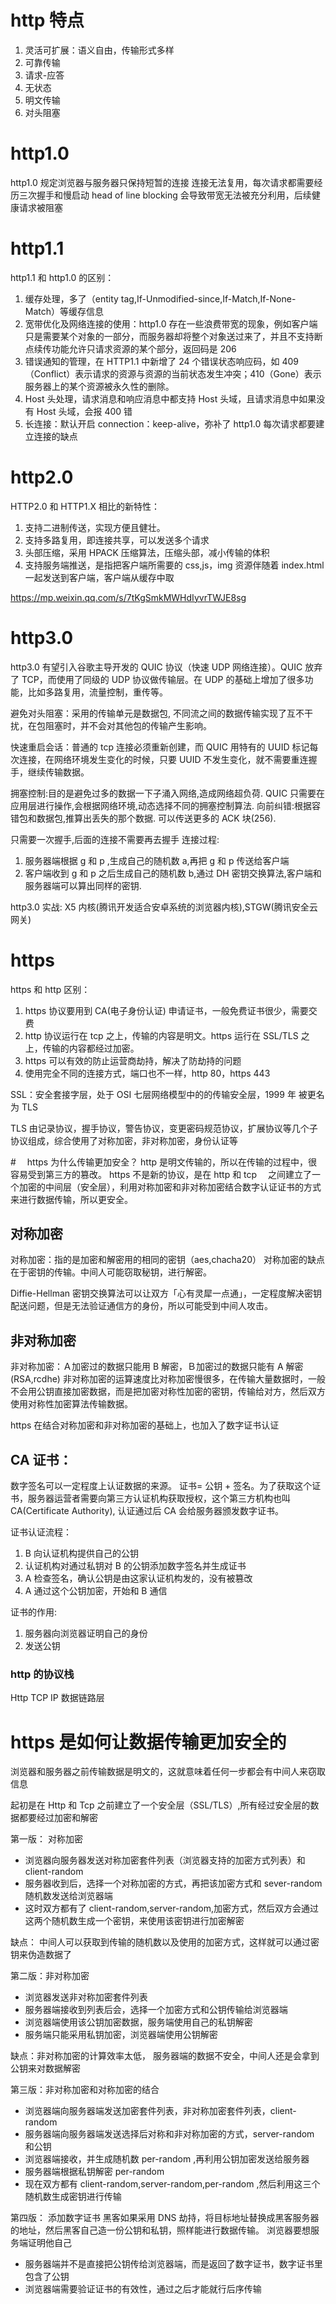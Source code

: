 # http 特点

1. 灵活可扩展：语义自由，传输形式多样
2. 可靠传输
3. 请求-应答
4. 无状态
5. 明文传输
6. 对头阻塞

# http1.0

http1.0 规定浏览器与服务器只保持短暂的连接
连接无法复用，每次请求都需要经历三次握手和慢启动
head of line blocking 会导致带宽无法被充分利用，后续健康请求被阻塞

# http1.1

http1.1 和 http1.0 的区别：

1. 缓存处理，多了（entity tag,If-Unmodified-since,If-Match,If-None-Match）等缓存信息
2. 宽带优化及网络连接的使用：http1.0 存在一些浪费带宽的现象，例如客户端只是需要某个对象的一部分，而服务器却将整个对象送过来了，并且不支持断点续传功能允许只请求资源的某个部分，返回码是 206
3. 错误通知的管理，在 HTTP1.1 中新增了 24 个错误状态响应码，如 409（Conflict）表示请求的资源与资源的当前状态发生冲突；410（Gone）表示服务器上的某个资源被永久性的删除。
4. Host 头处理，请求消息和响应消息中都支持 Host 头域，且请求消息中如果没有 Host 头域，会报 400 错
5. 长连接：默认开启 connection：keep-alive，弥补了 http1.0 每次请求都要建立连接的缺点

# http2.0

HTTP2.0 和 HTTP1.X 相比的新特性：

1. 支持二进制传送，实现方便且健壮。
2. 支持多路复用，即连接共享，可以发送多个请求
3. 头部压缩，采用 HPACK 压缩算法，压缩头部，减小传输的体积
4. 支持服务端推送，是指把客户端所需要的 css,js，img 资源伴随着 index.html 一起发送到客户端，客户端从缓存中取

https://mp.weixin.qq.com/s/7tKgSmkMWHdIyvrTWJE8sg

# http3.0

http3.0 有望引入谷歌主导开发的 QUIC 协议（快速 UDP 网络连接）。QUIC 放弃了 TCP，而使用了同级的 UDP 协议做传输层。在 UDP 的基础上增加了很多功能，比如多路复用，流量控制，重传等。

避免对头阻塞：采用的传输单元是数据包, 不同流之间的数据传输实现了互不干扰，在包阻塞时，并不会对其他包的传输产生影响。

快速重启会话：普通的 tcp 连接必须重新创建，而 QUIC 用特有的 UUID 标记每次连接，在网络环境发生变化的时候，只要 UUID 不发生变化，就不需要重连握手，继续传输数据。

拥塞控制:目的是避免过多的数据一下子涌入网络,造成网络超负荷.
QUIC 只需要在应用层进行操作,会根据网络环境,动态选择不同的拥塞控制算法.
向前纠错:根据容错包和数据包,推算出丢失的那个数据.
可以传送更多的 ACK 块(256).

只需要一次握手,后面的连接不需要再去握手
连接过程:

1. 服务器端根据 g 和 p ,生成自己的随机数 a,再把 g 和 p 传送给客户端
2. 客户端收到 g 和 p 之后生成自己的随机数 b,通过 DH 密钥交换算法,客户端和服务器端可以算出同样的密钥.

http3.0 实战:
X5 内核(腾讯开发适合安卓系统的浏览器内核),STGW(腾讯安全云网关)

# https

https 和 http 区别：

1. https 协议要用到 CA(电子身份认证) 申请证书，一般免费证书很少，需要交费
2. http 协议运行在 tcp 之上，传输的内容是明文。https 运行在 SSL/TLS 之上，传输的内容都经过加密。
3. https 可以有效的防止运营商劫持，解决了防劫持的问题
4. 使用完全不同的连接方式，端口也不一样，http 80，https 443

SSL：安全套接字层，处于 OSI 七层网络模型中的的传输安全层，1999 年 被更名为 TLS

TLS 由记录协议，握手协议，警告协议，变更密码规范协议，扩展协议等几个子协议组成，综合使用了对称加密，非对称加密，身份认证等

#　 https 为什么传输更加安全？
http 是明文传输的，所以在传输的过程中，很容易受到第三方的篡改。
https 不是新的协议，是在 http 和 tcp 　之间建立了一个加密的中间层（安全层），利用对称加密和非对称加密结合数字认证证书的方式来进行数据传输，所以更安全。

## 对称加密

对称加密：指的是加密和解密用的相同的密钥（aes,chacha20）
对称加密的缺点在于密钥的传输。中间人可能窃取秘钥，进行解密。

Diffie-Hellman 密钥交换算法可以让双方「心有灵犀一点通」，一定程度解决密钥配送问题，但是无法验证通信方的身份，所以可能受到中间人攻击。

## 非对称加密

非对称加密：Ａ加密过的数据只能用 B 解密，Ｂ加密过的数据只能有 A 解密(RSA,rcdhe)
非对称加密的运算速度比对称加密慢很多，在传输大量数据时，一般不会用公钥直接加密数据，而是把加密对称性加密的密钥，传输给对方，然后双方使用对称性加密算法传输数据。

https 在结合对称加密和非对称加密的基础上，也加入了数字证书认证

## CA 证书：

数字签名可以一定程度上认证数据的来源。
证书= 公钥 + 签名。为了获取这个证书，服务器运营者需要向第三方认证机构获取授权，这个第三方机构也叫 CA(Certificate Authority), 认证通过后 CA 会给服务器颁发数字证书。

证书认证流程：

1. B 向认证机构提供自己的公钥
2. 认证机构对通过私钥对 B 的公钥添加数字签名并生成证书
3. A 检查签名，确认公钥是由这家认证机构发的，没有被篡改
4. A 通过这个公钥加密，开始和 B 通信

证书的作用:

1.  服务器向浏览器证明自己的身份
2.  发送公钥

### http 的协议栈

Http
TCP
IP
数据链路层

# https 是如何让数据传输更加安全的

浏览器和服务器之前传输数据是明文的，这就意味着任何一步都会有中间人来窃取信息

起初是在 Http 和 Tcp 之前建立了一个安全层（SSL/TLS）,所有经过安全层的数据都要经过加密和解密

第一版： 对称加密

- 浏览器向服务器发送对称加密套件列表（浏览器支持的加密方式列表）和 client-random
- 服务器收到后，选择一个对称加密的方式，再把该加密方式和 sever-random 随机数发送给浏览器端
- 这时双方都有了 client-random,server-random,加密方式，然后双方会通过这两个随机数生成一个密钥，来使用该密钥进行加密解密

缺点： 中间人可以获取到传输的随机数以及使用的加密方式，这样就可以通过密钥来伪造数据了

第二版：非对称加密

- 浏览器发送非对称加密套件列表
- 服务器端接收到列表后会，选择一个加密方式和公钥传输给浏览器端
- 浏览器端使用该公钥加密数据，服务端使用自己的私钥解密
- 服务端只能采用私钥加密，浏览器端使用公钥解密

缺点：非对称加密的计算效率太低， 服务器端的数据不安全，中间人还是会拿到公钥来对数据解密

第三版：非对称加密和对称加密的结合

- 浏览器端向服务器端发送加密套件列表，非对称加密套件列表，client-random
- 服务器端向服务器端发送选择后对称和非对称加密的方式，server-random 和公钥
- 浏览器端接收，并生成随机数 per-random ,再利用公钥加密发送给服务器
- 服务器端根据私钥解密 per-random
- 现在双方都有 client-random,server-random,per-random ,然后利用这三个随机数生成密钥进行传输

第四版： 添加数字证书
黑客如果采用 DNS 劫持，将目标地址替换成黑客服务器的地址，然后黑客自己造一份公钥和私钥，照样能进行数据传输。
浏览器要想服务端证明他自己

- 服务器端并不是直接把公钥传给浏览器端，而是返回了数字证书，数字证书里包含了公钥
- 浏览器端需要验证证书的有效性，通过之后才能就行后序传输
